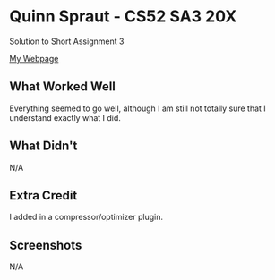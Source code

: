# Quinn Spraut - CS52 SA3 20X

Solution to Short Assignment 3

[My Webpage](http://quinn-cs52-starter.surge.sh/)

## What Worked Well

Everything seemed to go well, although I am still not totally sure that I understand exactly what I did.

## What Didn't

N/A

## Extra Credit

I added in a compressor/optimizer plugin.

## Screenshots

N/A
